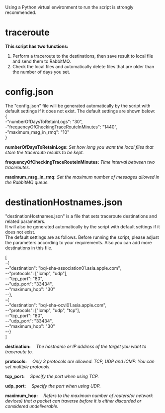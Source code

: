 Using a Python virtual environment to run the script is strongly recommended.

# traceroute
**This script has two functions:**
1. Perform a traceroute to the destinations, then save result to local file and send them to RabbitMQ.
2. Check the local files and automatically delete files that are older than the number of days you set.


# config.json
The "config.json" file will be generated automatically by the script with default settings if it does not exist. The default settings are shown below:  
{  
-"numberOfDaysToRetainLogs": "30",  
-"frequencyOfCheckingTraceRouteInMinutes": "1440",  
-"maximum_msg_in_rmq": "10"  
}  

**numberOfDaysToRetainLogs:**
    _Set how long you want the local files that store the traceroute results to be kept._

**frequencyOfCheckingTraceRouteInMinutes:**
    _Time interval between two traceroutes._

**maximum_msg_in_rmq:**
    _Set the maximum number of messages allowed in the RabbitMQ queue._


# destinationHostnames.json
"destinationHostnames.json" is a file that sets traceroute destinations and related parameters.  
It will also be generated automatically by the script with default settings if it does not exist.  
The default settings are as follows. Before running the script, please adjust the parameters according to your requirements. Also you can add more destinations in this file.  

[  
-{  
--"destination": "bql-sha-association01.asia.apple.com",  
--"protocols": ["icmp", "udp"],  
--"tcp_port": "80",  
--"udp_port": "33434",  
--"maximum_hop": "30"  
--},  
-{  
--"destination": "bql-sha-ocvi01.asia.apple.com",  
--"protocols": ["icmp", "udp", "tcp"],  
--"tcp_port": "80",  
--"udp_port": "33434",  
--"maximum_hop": "30"  
--}  
]


**destination:**
&emsp;_The hostname or IP address of the target you want to traceroute to._

**protocols:**
&emsp;_Only 3 protocols are allowed. TCP, UDP and ICMP. You can set multiple protocols._

**tcp_port:**
&emsp;_Specify the port when using TCP._

**udp_port:**
&emsp;_Specify the port when using UDP._

**maximum_hop:**
&emsp;_Refers to the maximum number of routers(or network devices) that a packet can traverse before it is either discarded or considered undeliverable._
